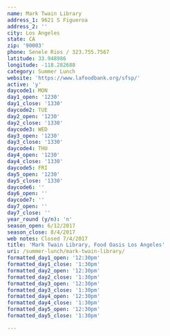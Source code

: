 ```yaml
---
name: Mark Twain Library
address_1: 9621 S Figueroa
address_2: ''
city: Los Angeles
state: CA
zip: '90003'
phone: Senele Rios / 323.755.7567
latitude: 33.948986
longitude: -118.282688
category: Summer Lunch
website: 'https://www.lafoodbank.org/sfsp/'
active: 'y'
daycode1: MON
day1_open: '1230'
day1_close: '1330'
daycode2: TUE
day2_open: '1230'
day2_close: '1330'
daycode3: WED
day3_open: '1230'
day3_close: '1330'
daycode4: THU
day4_open: '1230'
day4_close: '1330'
daycode5: FRI
day5_open: '1230'
day5_close: '1330'
daycode6: ''
day6_open: ''
daycode7: ''
day7_open: ''
day7_close: ''
year_round (y/n): 'n'
season_open: 6/12/2017
season_close: 8/4/2017
web notes: Closed 7/4/2017
title: 'Mark Twain Library, Food Oasis Los Angeles'
uri: /summer-lunch/mark-twain-library/
formatted_day1_open: '12:30pm'
formatted_day1_close: '1:30pm'
formatted_day2_open: '12:30pm'
formatted_day2_close: '1:30pm'
formatted_day3_open: '12:30pm'
formatted_day3_close: '1:30pm'
formatted_day4_open: '12:30pm'
formatted_day4_close: '1:30pm'
formatted_day5_open: '12:30pm'
formatted_day5_close: '1:30pm'

---
```



